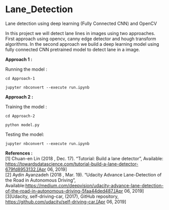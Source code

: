 # Lane_Detection
Lane detection using deep learning (Fully Connected CNN) and OpenCV

In this project we will detect lane lines in images using two approaches. First approach using opencv, canny edge detector and hough transform algorithms. In the second approach we build a deep learning model using fully connected CNN pretrained model to detect lane in a image.

**Approach 1 :**

Running the model :
```
cd Approach-1

jupyter nbconvert --execute run.ipynb
```

**Approach 2 :**

Training the model :
```
cd Approach-2

python model.py
```

Testing the model:
```
jupyter nbconvert --execute run.ipynb
```

**References :**\
[1] Chuan-en Lin (2018 , Dec. 17). “Tutorial: Build a lane detector”, Available: https://towardsdatascience.com/tutorial-build-a-lane-detector-679fd8953132.[Apr 06, 2019]\
[2] Aydin Ayanzadeh (2018 , Mar. 19). “Udacity Advance Lane-Detection of the Road in Autonomous Driving”, Available:https://medium.com/deepvision/udacity-advance-lane-detection-of-the-road-in-autonomous-driving-5faa44ded487.[Apr 06, 2019]\
[3]Udacity, self-driving-car, (2017), GitHub repository, https://github.com/udacity/self-driving-car.[Apr 06, 2019]
